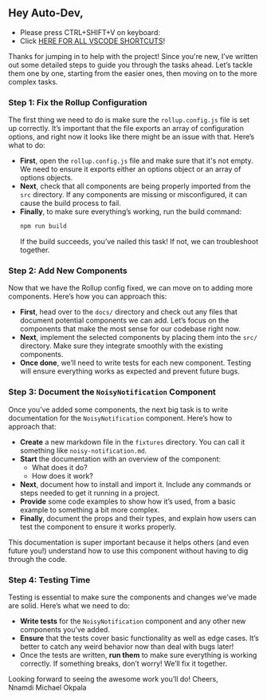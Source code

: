 ## Hey Auto-Dev,

- Please press CTRL+SHIFT+V on keyboard:
- Click [HERE FOR ALL VSCODE SHORTCUTS](./docs/SHORTCUTS.md)!

Thanks for jumping in to help with the project! Since you're new, I’ve written out some detailed steps to guide you through the tasks ahead. Let’s tackle them one by one, starting from the easier ones, then moving on to the more complex tasks.


### Step 1: Fix the Rollup Configuration

The first thing we need to do is make sure the `rollup.config.js` file is set up correctly. It’s important that the file exports an array of configuration options, and right now it looks like there might be an issue with that. Here’s what to do:

- **First**, open the `rollup.config.js` file and make sure that it's not empty. We need to ensure it exports either an options object or an array of options objects. 
- **Next**, check that all components are being properly imported from the `src` directory. If any components are missing or misconfigured, it can cause the build process to fail.
- **Finally**, to make sure everything’s working, run the build command:
  ```bash
  npm run build
  ```
  If the build succeeds, you’ve nailed this task! If not, we can troubleshoot together.

### Step 2: Add New Components

Now that we have the Rollup config fixed, we can move on to adding more components. Here’s how you can approach this:

- **First**, head over to the `docs/` directory and check out any files that document potential components we can add. Let’s focus on the components that make the most sense for our codebase right now.
- **Next**, implement the selected components by placing them into the `src/` directory. Make sure they integrate smoothly with the existing components.
- **Once done**, we’ll need to write tests for each new component. Testing will ensure everything works as expected and prevent future bugs.

### Step 3: Document the `NoisyNotification` Component

Once you’ve added some components, the next big task is to write documentation for the `NoisyNotification` component. Here’s how to approach that:

- **Create** a new markdown file in the `fixtures` directory. You can call it something like `noisy-notification.md`.
- **Start** the documentation with an overview of the component:
  - What does it do?
  - How does it work?
- **Next**, document how to install and import it. Include any commands or steps needed to get it running in a project.
- **Provide** some code examples to show how it’s used, from a basic example to something a bit more complex.
- **Finally**, document the props and their types, and explain how users can test the component to ensure it works properly.

This documentation is super important because it helps others (and even future you!) understand how to use this component without having to dig through the code.

### Step 4: Testing Time

Testing is essential to make sure the components and changes we’ve made are solid. Here’s what we need to do:

- **Write tests** for the `NoisyNotification` component and any other new components you’ve added.
- **Ensure** that the tests cover basic functionality as well as edge cases. It’s better to catch any weird behavior now than deal with bugs later!
- Once the tests are written, **run them** to make sure everything is working correctly. If something breaks, don’t worry! We’ll fix it together.



Looking forward to seeing the awesome work you’ll do!
Cheers,  
Nnamdi Michael Okpala